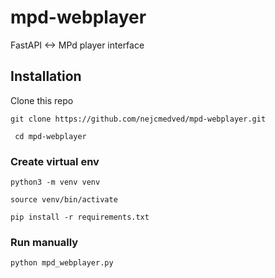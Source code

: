 # mpd-webplayer

FastAPI <-> MPd player interface

## Installation

Clone this repo 

``` git clone https://github.com/nejcmedved/mpd-webplayer.git ```

``` cd mpd-webplayer```

### Create virtual env

``` python3 -m venv venv ```

``` source venv/bin/activate ```

``` pip install -r requirements.txt ```

### Run manually

``` python mpd_webplayer.py ```